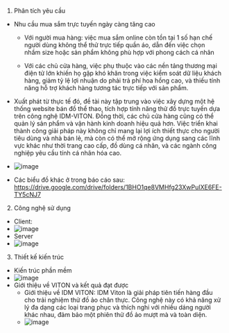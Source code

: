 1. Phân tích yêu cầu
  - Nhu cầu mua sắm trực tuyến ngày càng tăng cao

      + Với người mua hàng: việc mua sắm online còn tồn tại 1 số hạn chế người dùng không thể thử trực tiếp quần áo, dẫn đến việc chọn nhầm size hoặc sản phẩm không phù hợp với phong cách cá nhân

      + Với các chủ cửa hàng, việc phụ thuộc vào các nền tảng thương mại điện tử lớn khiến họ gặp khó khăn trong việc kiểm soát dữ liệu khách hàng, giảm tỷ lệ lợi nhuận do phải trả phí hoa hồng cao, và thiếu tính năng hỗ trợ khách hàng tương tác trực tiếp với sản phẩm.
   
  - Xuất phát từ thực tế đó, đề tài này tập trung vào việc xây dựng một hệ thống website bán đồ thể thao, tích hợp tính năng thử đồ trực tuyến dựa trên công nghệ IDM-VITON. Đồng thời, các chủ cửa hàng cũng có thể quản lý sản phẩm và vận hành kinh doanh hiệu quả hơn.
Việc triển khai thành công giải pháp này không chỉ mang lại lợi ích thiết thực cho người tiêu dùng và nhà bán lẻ, mà còn có thể mở rộng ứng dụng sang các lĩnh vực khác như thời trang cao cấp, đồ dùng cá nhân, và các ngành công nghiệp yêu cầu tính cá nhân hóa cao.


  - ![image](https://github.com/user-attachments/assets/313f59e5-5d58-4ec1-ac13-aba29d175ad1)
  - Các biểu đồ khác ở trong báo cáo sau: https://drive.google.com/drive/folders/1BHO1qe8VMHfg23XwPuIXE6FE-TY5cNJ7
2. Công nghệ sử dụng
  - Client:
  -  ![image](https://github.com/user-attachments/assets/1c8ac4ac-e9fc-4b8d-ace3-a759022b4eaa)
  -  Server
  -  ![image](https://github.com/user-attachments/assets/96ce223b-128b-4ccb-b1c5-ea6c9a2c394c)
3. Thiết kế kiến trúc
  - Kiến trúc phần mềm
  - ![image](https://github.com/user-attachments/assets/43839a02-59f7-4f18-85d4-591cded69c47)
  - Giới thiệu về VITON và kết quả đạt được
     + Giới thiệu về IDM VITON: IDM Viton là giải pháp tiên tiến hàng đầu cho trải nghiệm thử đồ ảo chân thực. Công nghệ này có khả năng xử lý đa dạng các loại trang phục và thích nghi với nhiều dáng người khác nhau, đảm bảo một phiên thử đồ ảo mượt mà và toàn diện.
     + ![image](https://github.com/user-attachments/assets/5f85f12c-114a-4684-8784-bdd143bf0259)





